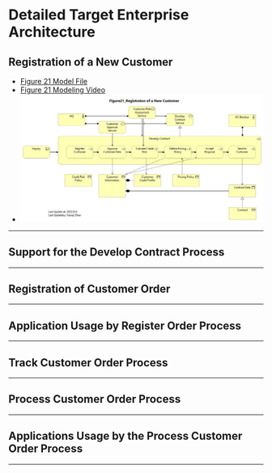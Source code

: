 # Detailed Target Enterprise Architecture

## Registration of a New Customer

- [Figure 21 Model File](./Detail_Enterprise_Architecture/ArchiMate-21_Registration-New-Customer.archimate)
- [Figure 21 Modeling Video](https://youtube.com/live/tw3rSWsOvoc)
- ![Figure 21 Image](./Detail_Enterprise_Architecture/Figure21_Registraton%20of%20a%20New%20Customer.jpg)

---

## Support for the Develop Contract Process

---

## Registration of Customer Order

---

## Application Usage by Register Order Process

---

## Track Customer Order Process

---

## Process Customer Order Process

---

## Applications Usage by the Process Customer Order Process

---